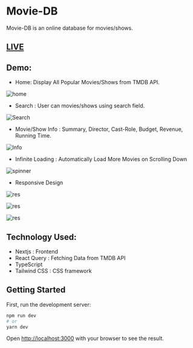 # Movie-DB
Movie-DB is an online database for movies/shows.

## [LIVE](https://next-movie-db-iota.vercel.app)

## Demo:

* Home: Display All Popular Movies/Shows from TMDB API.

![home](https://imgur.com/uxLIG31.jpg)

* Search : User can movies/shows using search field.

![Search](https://imgur.com/7GU0ghJ.jpg)

* Movie/Show Info : Summary, Director, Cast-Role, Budget, Revenue, Running Time.

![Info](https://imgur.com/LoKMOmx.jpg)

* Infinite Loading : Automatically Load More Movies on Scrolling Down

![spinner](https://imgur.com/yzaWMMR.jpg)

* Responsive Design

![res](https://imgur.com/6FzHsTL.jpg)

![res](https://imgur.com/CsF7EJ9.jpg)  

![res](https://imgur.com/QnTVKXz.jpg)


## Technology Used:
* Nextjs : Frontend
* React Query : Fetching Data from TMDB API
* TypeScript
* Tailwind CSS : CSS framework


## Getting Started

First, run the development server:

```bash
npm run dev
# or
yarn dev
```

Open [http://localhost:3000](http://localhost:3000) with your browser to see the result.
